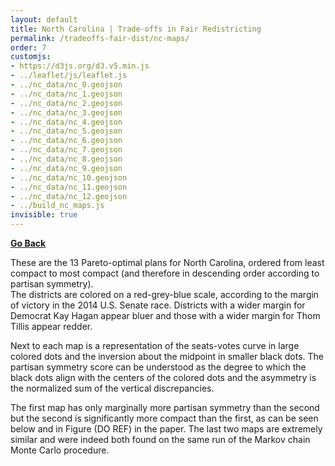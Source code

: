 ```yaml
---
layout: default
title: North Carolina | Trade-offs in Fair Redistricting
permalink: /tradeoffs-fair-dist/nc-maps/
order: 7
customjs: 
- https://d3js.org/d3.v5.min.js
- ../leaflet/js/leaflet.js
- ../nc_data/nc_0.geojson
- ../nc_data/nc_1.geojson
- ../nc_data/nc_2.geojson
- ../nc_data/nc_3.geojson
- ../nc_data/nc_4.geojson
- ../nc_data/nc_5.geojson
- ../nc_data/nc_6.geojson
- ../nc_data/nc_7.geojson
- ../nc_data/nc_8.geojson
- ../nc_data/nc_9.geojson
- ../nc_data/nc_10.geojson
- ../nc_data/nc_11.geojson
- ../nc_data/nc_12.geojson
- ../build_nc_maps.js
invisible: true
---
```


<link rel="stylesheet" href="../leaflet/css/leaflet.css">
<link rel="stylesheet" href="../leaflet/css/qgis2web.css"><link rel="stylesheet" href="../leaflet/css/fontawesome-all.min.css">
<style>
    .map {
        width: 500px;
        height: 300px;
        display: inline-block;
    }
    .plot {
        width: 300px;
        height: 300px;
        display: inline-block;
    }
    .parent {

    }
    .scoreblock {
        width: 300px;
        display: inline-block;
    }
</style>

[**Go Back**](..)




These are the 13 Pareto-optimal plans for North Carolina, ordered from least compact to most compact (and therefore in descending order according to partisan symmetry).  
The districts are colored on a red-grey-blue scale, according to the margin of victory in the 2014 U.S. Senate race.  Districts with a wider margin for Democrat Kay Hagan appear 
bluer and those with a wider margin for Thom Tillis appear redder.  


Next to each map is a representation of the seats-votes curve in large colored dots and the inversion about the midpoint in smaller black dots.  The partisan symmetry score can 
be understood as the degree to which the black dots align with the centers of the colored dots and the asymmetry is the normalized sum of the vertical discrepancies.  


The first map has only marginally more partisan symmetry than the second but the second is significantly more compact than the first, as can be seen below and in Figure (DO REF) in the paper.  The last two maps are extremely similar and were indeed both found on the same run of the Markov chain Monte Carlo procedure.  




<div class="parent">
    <div id="ncmap0" class="map"></div>
    <div id="ncmap_0_plot" class="plot"></div>
</div>
<br />


<div class="parent">
    <div id="ncmap1" class="map"></div>
    <div id="ncmap_1_plot" class="plot"></div>
</div>
<br />


<div class="parent">
    <div id="ncmap2" class="map"></div>
    <div id="ncmap_2_plot" class="plot"></div>
</div>
<br />


<div class="parent">
    <div id="ncmap3" class="map"></div>
    <div id="ncmap_3_plot" class="plot"></div>
</div>
<br />


<div class="parent">
    <div id="ncmap4" class="map"></div>
    <div id="ncmap_4_plot" class="plot"></div>
</div>
<br />


<div class="parent">
    <div id="ncmap5" class="map"></div>
    <div id="ncmap_5_plot" class="plot"></div>
</div>
<br />


<div class="parent">
    <div id="ncmap6" class="map"></div>
    <div id="ncmap_6_plot" class="plot"></div>
</div>
<br />


<div class="parent">
    <div id="ncmap7" class="map"></div>
    <div id="ncmap_7_plot" class="plot"></div>
</div>
<br />


<div class="parent">
    <div id="ncmap8" class="map"></div>
    <div id="ncmap_8_plot" class="plot"></div>
</div>
<br />


<div class="parent">
    <div id="ncmap9" class="map"></div>
    <div id="ncmap_9_plot" class="plot"></div>
</div>
<br />


<div class="parent">
    <div id="ncmap10" class="map"></div>
    <div id="ncmap_10_plot" class="plot"></div>
</div>
<br />


<div class="parent">
    <div id="ncmap11" class="map"></div>
    <div id="ncmap_11_plot" class="plot"></div>
</div>
<br />


<div class="parent">
    <div id="ncmap12" class="map"></div>
    <div id="ncmap_12_plot" class="plot"></div>
</div>
<br />
